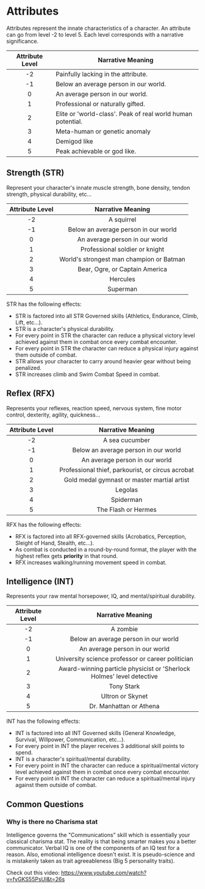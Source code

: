 # Attributes

Attributes represent the innate characteristics of a character. An attribute can go from level -2 to level 5. Each level corresponds with a narrative significance.

| Attribute Level | Narrative Meaning                                           |
| :-------------: | ----------------------------------------------------------- |
|       -2        | Painfully lacking in the attribute.                         |
|       -1        | Below an average person in our world.                       |
|        0        | An average person in our world.                             |
|        1        | Professional or naturally gifted.                           |
|        2        | Elite or 'world-class'. Peak of real world human potential. |
|        3        | Meta-human or genetic anomaly                               |
|        4        | Demigod like                                                |
|        5        | Peak achievable or god like.                                |

## Strength (STR)

Represent your character's innate muscle strength, bone density, tendon strength, physical durability, etc...

| Attribute Level |            Narrative Meaning             |
| :-------------: | :--------------------------------------: |
|       -2        |                A squirrel                |
|       -1        |   Below an average person in our world   |
|        0        |      An average person in our world      |
|        1        |      Professional soldier or knight      |
|        2        | World's strongest man champion or Batman |
|        3        |      Bear, Ogre, or Captain America      |
|        4        |                 Hercules                 |
|        5        |                 Superman                 |

STR has the following effects:

- STR is factored into all STR Governed skills (Athletics, Endurance, Climb, Lift, etc...).
- STR is a character's physical durability.
- For every point in STR the character can reduce a physical victory level achieved against them in combat once every combat encounter.
- For every point in STR the character can reduce a physical injury against them outside of combat.
- STR allows your character to carry around heavier gear without being penalized.
- STR increases climb and Swim Combat Speed in combat.

## Reflex (RFX)

Represents your reflexes, reaction speed, nervous system, fine motor control, dexterity, agility, quickness...

| Attribute Level |                 Narrative Meaning                 |
| :-------------: | :-----------------------------------------------: |
|       -2        |                  A sea cucumber                   |
|       -1        |       Below an average person in our world        |
|        0        |          An average person in our world           |
|        1        | Professional thief, parkourist, or circus acrobat |
|        2        |    Gold medal gymnast or master martial artist    |
|        3        |                      Legolas                      |
|        4        |                     Spiderman                     |
|        5        |                The Flash or Hermes                |

RFX has the following effects:

- RFX is factored into all RFX-governed skills (Acrobatics, Perception, Sleight of Hand, Stealth, etc...).
- As combat is conducted in a round-by-round format, the player with the highest reflex gets **priority** in that round.
- RFX increases walking/running movement speed in combat.

## Intelligence (INT)

Represents your raw mental horsepower, IQ, and mental/spiritual durability.

| Attribute Level |                           Narrative Meaning                           |
| :-------------: | :-------------------------------------------------------------------: |
|       -2        |                               A zombie                                |
|       -1        |                 Below an average person in our world                  |
|        0        |                    An average person in our world                     |
|        1        |           University science professor or career politician           |
|        2        | Award-winning particle physicist or 'Sherlock Holmes' level detective |
|        3        |                              Tony Stark                               |
|        4        |                           Ultron or Skynet                            |
|        5        |                        Dr. Manhattan or Athena                        |

INT has the following effects:

- INT is factored into all INT Governed skills (General Knowledge, Survival, Willpower, Communication, etc...).
- For every point in INT the player receives 3 additional skill points to spend.
- INT is a character's spiritual/mental durability.
- For every point in INT the character can reduce a spiritual/mental victory level achieved against them in combat once every combat encounter.
- For every point in INT the character can reduce a spiritual/mental injury against them outside of combat.

## Common Questions

### Why is there no Charisma stat

Intelligence governs the "Communications" skill which is essentially your classical charisma stat. The reality is that being smarter makes you a better communicator. Verbal IQ is one of the components of an IQ test for a reason. Also, emotional intelligence doesn't exist. It is pseudo-science and is mistakenly taken as trait agreeableness (Big 5 personality traits).

Check out this video: https://www.youtube.com/watch?v=fyGKS55PsUI&t=26s
